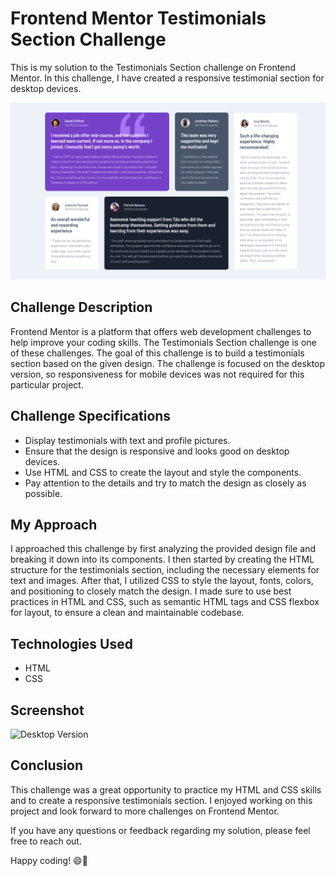 # Frontend Mentor Testimonials Section Challenge

This is my solution to the Testimonials Section challenge on Frontend Mentor. In this challenge, I have created a responsive testimonial section for desktop devices.

![Testimonials Section Preview](./screenshot.jpg)

## Challenge Description

Frontend Mentor is a platform that offers web development challenges to help improve your coding skills. The Testimonials Section challenge is one of these challenges. The goal of this challenge is to build a testimonials section based on the given design. The challenge is focused on the desktop version, so responsiveness for mobile devices was not required for this particular project.

## Challenge Specifications

* Display testimonials with text and profile pictures.
* Ensure that the design is responsive and looks good on desktop devices.
* Use HTML and CSS to create the layout and style the components.
* Pay attention to the details and try to match the design as closely as possible.

## My Approach

I approached this challenge by first analyzing the provided design file and breaking it down into its components. I then started by creating the HTML structure for the testimonials section, including the necessary elements for text and images. After that, I utilized CSS to style the layout, fonts, colors, and positioning to closely match the design. I made sure to use best practices in HTML and CSS, such as semantic HTML tags and CSS flexbox for layout, to ensure a clean and maintainable codebase.

## Technologies Used

* HTML
* CSS

## Screenshot

![Desktop Version](./screensht.jpg)

## Conclusion

This challenge was a great opportunity to practice my HTML and CSS skills and to create a responsive testimonials section. I enjoyed working on this project and look forward to more challenges on Frontend Mentor.

If you have any questions or feedback regarding my solution, please feel free to reach out.

Happy coding! 😄🚀



















